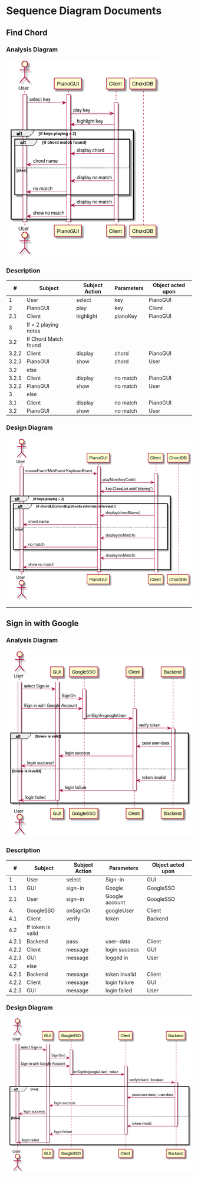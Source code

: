 # Sequence Diagram Documents

## Find Chord

### Analysis Diagram

![Chord recognition Analysis Sequence model](https://raw.githubusercontent.com/devinchristianson/daj/master/docs/assets/uml/chordmatchSequenceAnalysis.png)

<div style="page-break-after: always;"></div>

### Description

| #     | Subject              | Subject Action | Parameters | Object acted upon |
| ----- | -------------------- | -------------- | ---------- | ----------------- |
| 1     | User                 | select         | key        | PianoGUI          |
| 2     | PianoGUI             | play           | key        | Client            |
| 2.1   | Client               | highlight      | pianoKey   | PianoGUI          |
| 3     | If > 2 playing notes |                |            |                   |
| 3.2   | If Chord Match found |                |            |                   |
| 3.2.2 | Client               | display        | chord      | PianoGUI          |
| 3.2.3 | PianoGUI             | show           | chord      | User              |
| 3.2   | else                 |                |            |                   |
| 3.2.1 | Client               | display        | no match   | PianoGUI          |
| 3.2.2 | PianoGUI             | show           | no match   | User              |
| 3     | else                 |                |            |                   |
| 3.1   | Client               | display        | no match   | PianoGUI          |
| 3.2   | PianoGUI             | show           | no match   | User              |

### Design Diagram

![Chord recognition Analysis Sequence model](https://raw.githubusercontent.com/devinchristianson/daj/master/docs/assets/uml/chordmatchSequenceDesign.png)

--------------------------------

<div style="page-break-after: always;"></div>

## Sign in with Google

### Analysis Diagram

![Sign in with Google Analysis Sequence model](https://raw.githubusercontent.com/devinchristianson/daj/master/docs/assets/uml/signinwgoogleSequenceAnalysis.png)

<div style="page-break-after: always;"></div>

### Description

| #     | Subject           | Subject Action | Parameters     | Object acted upon |
| ----- | ----------------- | -------------- | -------------- | ----------------- |
| 1     | User              | select         | Sign-in        | GUI               |
| 1.1   | GUI               | sign-in        | Google         | GoogleSSO         |
| 2.1   | User              | sign-in        | Google account | GoogleSSO         |
| 4.    | GoogleSSO         | onSignOn       | googleUser     | Client            |
| 4.1   | Client            | verify         | token          | Backend           |
| 4.2   | If token is valid |                |                |                   |
| 4.2.1 | Backend           | pass           | user-data      | Client            |
| 4.2.2 | Client            | message        | login success  | GUI               |
| 4.2.3 | GUI               | message        | logged in      | User              |
| 4.2   | else              |                |                |                   |
| 4.2.1 | Backend           | message        | token invalid  | Client            |
| 4.2.2 | Client            | message        | login failure  | GUI               |
| 4.2.3 | GUI               | message        | login failed   | User              |

### Design Diagram

![Sign in with Google Analysis Sequence model](https://raw.githubusercontent.com/devinchristianson/daj/master/docs/assets/uml/signinwgoogleSequenceDesign.png)